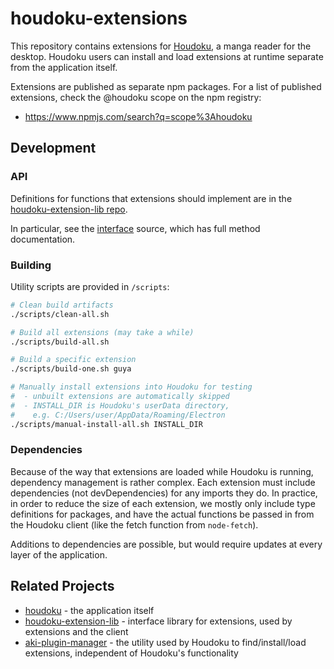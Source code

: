 # houdoku-extensions

This repository contains extensions for
[Houdoku](https://github.com/xgi/houdoku), a manga reader for the
desktop. Houdoku users can install and load extensions at runtime separate
from the application itself.

Extensions are published as separate npm packages. For a list of published
extensions, check the @houdoku scope on the npm registry:

- <https://www.npmjs.com/search?q=scope%3Ahoudoku>

## Development

### API

Definitions for functions that extensions should implement are in the
[houdoku-extension-lib repo](https://github.com/xgi/houdoku-extension-lib).

In particular, see the
[interface](https://github.com/xgi/houdoku-extension-lib/blob/master/src/interface.ts)
source, which has full method documentation.

### Building

Utility scripts are provided in `/scripts`:

```bash
# Clean build artifacts
./scripts/clean-all.sh

# Build all extensions (may take a while)
./scripts/build-all.sh

# Build a specific extension
./scripts/build-one.sh guya

# Manually install extensions into Houdoku for testing
#  - unbuilt extensions are automatically skipped
#  - INSTALL_DIR is Houdoku's userData directory,
#    e.g. C:/Users/user/AppData/Roaming/Electron
./scripts/manual-install-all.sh INSTALL_DIR
```

### Dependencies

Because of the way that extensions are loaded while Houdoku is running,
dependency management is rather complex. Each extension must include dependencies (not devDependencies) for any imports they do. In practice,
in order to reduce the size of each extension, we mostly only include type
definitions for packages, and have the actual functions be passed in from
the Houdoku client (like the fetch function from `node-fetch`).

Additions to dependencies are possible, but would require updates at every
layer of the application.

## Related Projects

- [houdoku](https://github.com/xgi/houdoku) - the application itself
- [houdoku-extension-lib](https://github.com/xgi/houdoku-extension-lib) -
  interface library for extensions, used by extensions and the client
- [aki-plugin-manager](https://github.com/xgi/aki-plugin-manager) - the
  utility used by Houdoku to find/install/load extensions, independent of
  Houdoku's functionality
